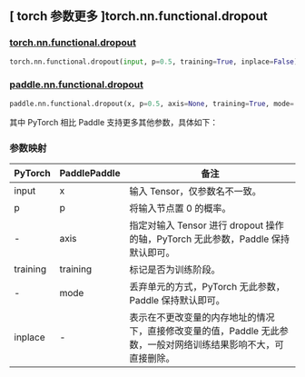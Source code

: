## [ torch 参数更多 ]torch.nn.functional.dropout

### [torch.nn.functional.dropout](https://pytorch.org/docs/stable/generated/torch.nn.functional.dropout.html)

```python
torch.nn.functional.dropout(input, p=0.5, training=True, inplace=False)
```

### [paddle.nn.functional.dropout](https://www.paddlepaddle.org.cn/documentation/docs/zh/api/paddle/nn/functional/dropout_cn.html#dropout)

```python
paddle.nn.functional.dropout(x, p=0.5, axis=None, training=True, mode='upscale_in_train', name=None)
```

其中 PyTorch 相比 Paddle 支持更多其他参数，具体如下：

### 参数映射

| PyTorch  | PaddlePaddle | 备注 |
| -------- | ------------ | -- |
| input    | x            | 输入 Tensor，仅参数名不一致。 |
| p        | p            | 将输入节点置 0 的概率。 |
| -        | axis         | 指定对输入 Tensor 进行 dropout 操作的轴，PyTorch 无此参数，Paddle 保持默认即可。 |
| training | training     | 标记是否为训练阶段。 |
| -        | mode         | 丢弃单元的方式，PyTorch 无此参数，Paddle 保持默认即可。 |
| inplace  | -            | 表示在不更改变量的内存地址的情况下，直接修改变量的值，Paddle 无此参数，一般对网络训练结果影响不大，可直接删除。 |
